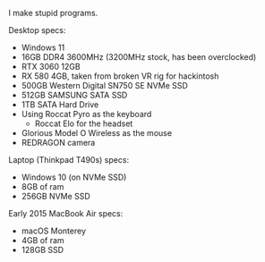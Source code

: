 I make stupid programs.  

Desktop specs:
* Windows 11
* 16GB DDR4 3600MHz (3200MHz stock, has been overclocked)
* RTX 3060 12GB
* RX 580 4GB, taken from broken VR rig for hackintosh
* 500GB Western Digital SN750 SE NVMe SSD
* 512GB SAMSUNG SATA SSD
* 1TB SATA Hard Drive
* Using Roccat Pyro as the keyboard
   - Roccat Elo for the headset
* Glorious Model O Wireless as the mouse
* REDRAGON camera

Laptop (Thinkpad T490s) specs:
* Windows 10 (on NVMe SSD)
* 8GB of ram 
* 256GB NVMe SSD

Early 2015 MacBook Air specs:
* macOS Monterey
* 4GB of ram
* 128GB SSD
